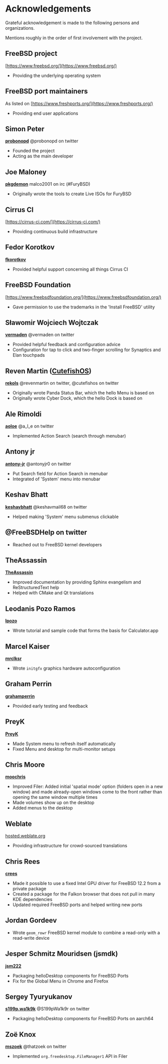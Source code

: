 # Acknowledgements

Grateful acknowledgement is made to the following persons and organizations.

Mentions roughly in the order of first involvement with the project.

## FreeBSD project
[https://www.freebsd.org/](https://www.freebsd.org/)
* Providing the underlying operating system

## FreeBSD port maintainers
As listed on [https://www.freshports.org/](https://www.freshports.org/)
* Providing end user applications

## Simon Peter
__[probonopd](https://github.com/probonopd)__
@probonopd on twitter
* Founded the project
* Acting as the main developer

## Joe Maloney
__[pkgdemon](https://github.com/pkgdemon)__
malco2001 on irc (#FuryBSD)
* Originally wrote the tools to create Live ISOs for FuryBSD

## Cirrus CI
[https://cirrus-ci.com/](https://cirrus-ci.com/)
* Providing continuous build infrastructure

## Fedor Korotkov
__[fkorotkov](https://github.com/fkorotkov)__
* Provided helpful support concerning all things Cirrus CI

## FreeBSD Foundation
[https://www.freebsdfoundation.org/](https://www.freebsdfoundation.org/)
* Gave permission to use the trademarks in the 'Install FreeBSD' utility

## Sławomir Wojciech Wojtczak
__[vermaden](https://github.com/vermaden)__
@vermaden on twitter
* Provided helpful feedback and configuration advice
* Configuration for tap to click and two-finger scrolling for Synaptics and Elan touchpads

## Reven Martin ([CutefishOS](https://cutefishos.com/))
__[rekols](https://github.com/rekols)__
@revenmartin on twitter, @cutefishos on twitter
* Originally wrote Panda Status Bar, which the hello Menu is based on
* Originally wrote Cyber Dock, which the hello Dock is based on

## Ale Rimoldi
__[aoloe](https://github.com/aoloe)__
@a_l_e on twitter
* Implemented Action Search (search through menubar)

## Antony jr
__[antony-jr](https://github.com/antony-jr)__
@antonyjr0 on twitter
* Put Search field for Action Search in menubar
* Integrated of 'System' menu into menubar

## Keshav Bhatt
__[keshavbhatt](https://github.com/keshavbhatt)__
@keshavmail68 on twitter
* Helped making 'System' menu submenus clickable

## @FreeBSDHelp on twitter
* Reached out to FreeBSD kernel developers

## TheAssassin
__[TheAssassin](https://github.com/TheAssassin)__
* Improved documentation by providing Sphinx evangelism and ReStructuredText help
* Helped with CMake and Qt translations

## Leodanis Pozo Ramos
__[lpozo](https://github.com/lpozo)__
* Wrote tutorial and sample code that forms the basis for Calculator.app

## Marcel Kaiser
__[mrclksr](https://github.com/mrclksr)__
* Wrote `initgfx` graphics hardware autoconfiguration

## Graham Perrin
__[grahamperrin](https://github.com/grahamperrin)__
* Provided early testing and feedback

## PreyK
__[PreyK](https://github.com/PreyK)__
* Made System menu to refresh itself automatically 
* Fixed Menu and desktop for multi-monitor setups

## Chris Moore
__[moochris](https://github.com/moochris)__
* Improved Filer: Added initial 'spatial mode' option (folders open in a new window) and made already-open windows come to the front rather than opening the same window multiple times
* Made volumes show up on the desktop
* Added menus to the desktop

## Weblate
[hosted.weblate.org](https://hosted.weblate.org/projects/hellosystem)
* Providing infrastructure for crowd-sourced translations

## Chris Rees
__[crees](https://github.com/crees)__
* Made it possible to use a fixed Intel GPU driver for FreeBSD 12.2 from a private package
* Created a package for the Falkon browser that does not pull in many KDE dependencies
* Updated required FreeBSD ports and helped writing new ports

## Jordan Gordeev
* Wrote `geom_rowr` FreeBSD kernel module to combine a read-only with a read-write device

## Jesper Schmitz Mouridsen (jsmdk)
__[jsm222](https://github.com/jsm222)__
* Packaging helloDesktop components for FreeBSD Ports
* Fix for the Global Menu in Chrome and Firefox

## Sergey Tyuryukanov
__[s199p.wa1k9k](https://github.com/s199pwa1k9r)__
@S199pWa1k9r on twitter
* Packaging helloDesktop components for FreeBSD Ports on aarch64

## Zoë Knox
__[mszoek](https://github.com/mszoek)__
@thatzoek on twitter
* Implemented `org.freedesktop.FileManager1` API in Filer
